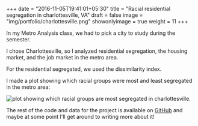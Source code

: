 +++
date = "2016-11-05T19:41:01+05:30"
title = "Racial residential segregation in charlottesville, VA"
draft = false
image = "img/portfolio/charlottesville.png"
showonlyimage = true
weight = 11
+++

In my Metro Analysis class, we had to pick a city to study during the semester.



I chose Charlottesville, so I analyzed residential segregation, the housing market, and the job market in the metro area. 

For the residential segregated, we used the dissimilarity index. 

I made a plot showing which racial groups were most and least segregated in the metro area:

![plot showing which racial groups are most segregated in charlottesville.](/img/portfolio/charlottesville.png)

The rest of the code and data for the project is available on [GitHub](https://github.com/katiejolly/Charlottesville) and maybe at some point I'll get around to writing more about it!


